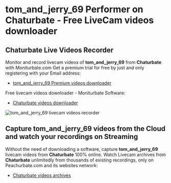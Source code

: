 # tom_and_jerry_69 Performer on Chaturbate - Free LiveCam videos downloader

## Chaturbate Live Videos Recorder

Monitor and record livecam videos of **tom_and_jerry_69** from **Chaturbate** with Moniturbate.com
Get a premium trial for free by just and only registering with your Email address:
* [tom_and_jerry_69 Premium videos downloader](https://moniturbate.com/request-demo-licence-key.html)

Free livecam videos downloader - Moniturbate Software:
* [Chaturbate videos downloader](https://moniturbate.com/moniturbate-download-software.html)

![tom_and_jerry_69 livecam videos recorder](https://peachurnet.com/templates/moniturbate-software.png)


## Capture tom_and_jerry_69 videos from the Cloud and watch your recordings on Streaming

Without the need of downloading a software, capture **tom_and_jerry_69** livecam videos from **Chaturbate** 100% online.
Watch Livecam archives from **Chaturbate** unlimitedly from thousands of existing recordings, only on Peachurbate.com and its websites network:
* [Chaturbate videos archives](https://peachurnet.com/)